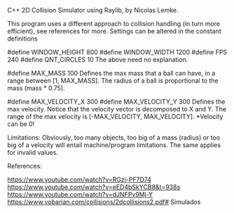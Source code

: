 C++ 2D Collision Simulator using Raylib, by Nicolas Lemke.

This program uses a different approach to collision handling (in turn more efficient), see references for more.
Settings can be altered in the constant definitions

#define WINDOW_HEIGHT 800
#define WINDOW_WIDTH 1200
#define FPS 240
#define QNT_CIRCLES 10
The above need no explanation.

#define MAX_MASS 100
Defines the max mass that a ball can have, in a range between [1, MAX_MASS].
The radius of a ball is proportional to the mass (mass * 0.75).

#define MAX_VELOCITY_X 300
#define MAX_VELOCITY_Y 300
Defines the max velocity. Notice that the velocity vector is decomposed to X and Y.
The range of the max velocity is [-MAX_VELOCITY, MAX_VELOCITY]. *Velocity can be 0!

Limitations:
Obviously, too many objects, too big of a mass (radius) or too big of a velocity will entail machine/program limitations.
The same applies for invalid values.

References:

https://www.youtube.com/watch?v=RGzj-PF7D74
https://www.youtube.com/watch?v=eED4bSkYCB8&t=938s
https://www.youtube.com/watch?v=dJNFPv9Mj-Y
https://www.vobarian.com/collisions/2dcollisions2.pdf#   S i m u l a d o s  
 